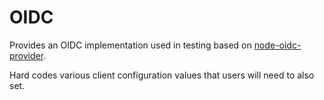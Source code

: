 # OIDC

Provides an OIDC implementation used in testing based on [node-oidc-provider](https://github.com/panva/node-oidc-provider).

Hard codes various client configuration values that users will need to also set.
